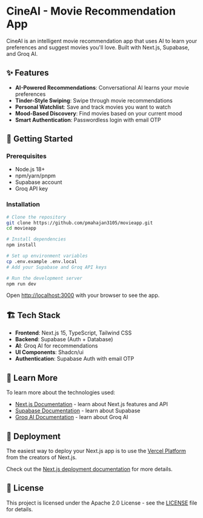 # CineAI - Movie Recommendation App

CineAI is an intelligent movie recommendation app that uses AI to learn your preferences and suggest movies you'll love. Built with Next.js, Supabase, and Groq AI.

## ✨ Features

- **AI-Powered Recommendations**: Conversational AI learns your movie preferences
- **Tinder-Style Swiping**: Swipe through movie recommendations
- **Personal Watchlist**: Save and track movies you want to watch
- **Mood-Based Discovery**: Find movies based on your current mood
- **Smart Authentication**: Passwordless login with email OTP

## 🚀 Getting Started

### Prerequisites
- Node.js 18+ 
- npm/yarn/pnpm
- Supabase account
- Groq API key

### Installation

```bash
# Clone the repository
git clone https://github.com/pmahajan3105/movieapp.git
cd movieapp

# Install dependencies
npm install

# Set up environment variables
cp .env.example .env.local
# Add your Supabase and Groq API keys

# Run the development server
npm run dev
```

Open [http://localhost:3000](http://localhost:3000) with your browser to see the app.

## 🏗️ Tech Stack

- **Frontend**: Next.js 15, TypeScript, Tailwind CSS
- **Backend**: Supabase (Auth + Database)
- **AI**: Groq AI for recommendations
- **UI Components**: Shadcn/ui
- **Authentication**: Supabase Auth with email OTP

## 📖 Learn More

To learn more about the technologies used:

- [Next.js Documentation](https://nextjs.org/docs) - learn about Next.js features and API
- [Supabase Documentation](https://supabase.io/docs) - learn about Supabase
- [Groq AI Documentation](https://groq.com/docs) - learn about Groq AI

## 🚢 Deployment

The easiest way to deploy your Next.js app is to use the [Vercel Platform](https://vercel.com/new?utm_medium=default-template&filter=next.js&utm_source=create-next-app&utm_campaign=create-next-app-readme) from the creators of Next.js.

Check out the [Next.js deployment documentation](https://nextjs.org/docs/app/building-your-application/deploying) for more details.

## 📄 License

This project is licensed under the Apache 2.0 License - see the [LICENSE](LICENSE) file for details.
